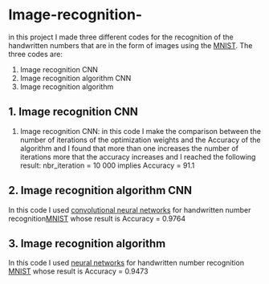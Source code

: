 # Image-recognition-
in this project I made three different codes for the recognition of the handwritten numbers that are in the form of images using the [MNIST](https://en.wikipedia.org/wiki/MNIST_database). The three codes are:
1. Image recognition CNN
2. Image recognition algorithm CNN
3. Image recognition algorithm

## 1. Image recognition CNN
1. Image recognition CNN: in this code I make the comparison between the number of iterations of the optimization weights and the Accuracy of the algorithm and I found that more than one increases the number of iterations more that the accuracy increases and I reached the following result: nbr_iteration = 10 000 implies Accuracy = 91.1


## 2. Image recognition algorithm CNN
In this code I used [convolutional neural networks](https://en.wikipedia.org/wiki/Convolutional_neural_network) for handwritten number recognition[MNIST](https://en.wikipedia.org/wiki/MNIST_database) whose result is Accuracy = 0.9764


## 3. Image recognition algorithm
In this code I used [neural networks](https://en.wikipedia.org/wiki/Artificial_neural_network) for handwritten number recognition [MNIST](https://en.wikipedia.org/wiki/MNIST_database) whose result is Accuracy = 0.9473
